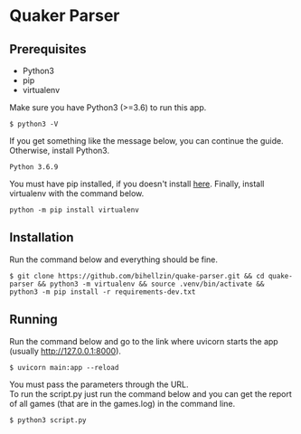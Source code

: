 # Quaker Parser  

## Prerequisites  

* Python3
* pip
* virtualenv

Make sure you have Python3 (>=3.6) to run this app.  
```
$ python3 -V
```  
If you get something like the message below, you can continue the guide. Otherwise, install Python3.  
```
Python 3.6.9
```

You must have pip installed, if you doesn't install [here](https://pip.pypa.io/en/stable/installing/). Finally, install virtualenv with the command below.  
```
python -m pip install virtualenv
```

## Installation  

Run the command below and everything should be fine.  
```
$ git clone https://github.com/bihellzin/quake-parser.git && cd quake-parser && python3 -m virtualenv && source .venv/bin/activate && python3 -m pip install -r requirements-dev.txt
```  

## Running  

Run the command below and go to the link where uvicorn starts the app (usually http://127.0.0.1:8000).  
```
$ uvicorn main:app --reload
```  
You must pass the parameters through the URL.  
To run the script.py just run the command below and you can get the report of all games (that are in the games.log) in the command line.  
```
$ python3 script.py
```
